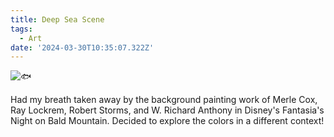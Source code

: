 ```yaml
---
title: Deep Sea Scene
tags:
  - Art
date: '2024-03-30T10:35:07.322Z'
---
```


![🐟](http://res.cloudinary.com/cpadilla/image/upload/v1711760204/chrisdpadilla/blog/art/mifqqti0mohgww2xtuo4.jpg)

Had my breath taken away by the background painting work of Merle Cox, Ray Lockrem, Robert Storms, and W. Richard Anthony in Disney's Fantasia's Night on Bald Mountain. Decided to explore the colors in a different context!
